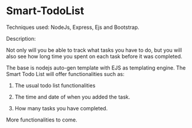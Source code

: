 # Smart-TodoList

Techniques used: NodeJs, Express, Ejs and Bootstrap.

Description: 

Not only will you be able to track what tasks you have to do, but you will also see how long time you spent on each task before it was completed.

The base is nodejs auto-gen template with EJS as templating engine. The Smart Todo List will offer functionalities such as: 
  1. The usual todo list functionalities
  
  2. The time and date of when you added the task.
  
  3. How many tasks you have completed.
  
  More functionalities to come. 
 
